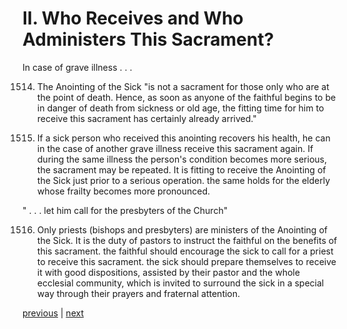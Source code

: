 # II. Who Receives and Who Administers This Sacrament?

In case of grave illness . . .

1514. The Anointing of the Sick "is not a sacrament for those only who are at the point of death. Hence, as soon as anyone of the faithful begins to be in danger of death from sickness or old age, the fitting time for him to receive this sacrament has certainly already arrived."

1515. If a sick person who received this anointing recovers his health, he can in the case of another grave illness receive this sacrament again. If during the same illness the person's condition becomes more serious, the sacrament may be repeated. It is fitting to receive the Anointing of the Sick just prior to a serious operation. the same holds for the elderly whose frailty becomes more pronounced.

" . . . let him call for the presbyters of the Church"

1516. Only priests (bishops and presbyters) are ministers of the Anointing of the Sick. It is the duty of pastors to instruct the faithful on the benefits of this sacrament. the faithful should encourage the sick to call for a priest to receive this sacrament. the sick should prepare themselves to receive it with good dispositions, assisted by their pastor and the whole ecclesial community, which is invited to surround the sick in a special way through their prayers and fraternal attention.

[previous](https://github.com/Tenari/non-fiction/blob/master/catechism/__P4K.md) | [next](https://github.com/Tenari/non-fiction/blob/master/catechism/__P4M.md)